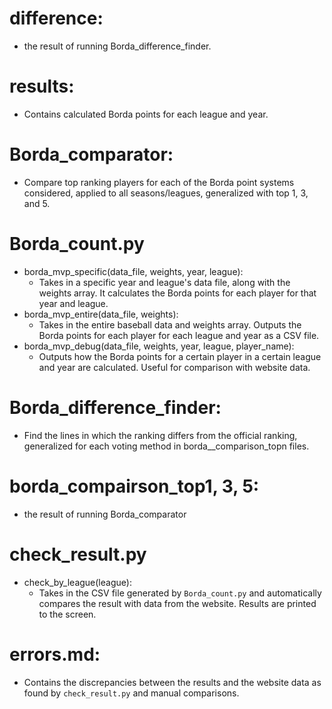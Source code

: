 # difference:
  - the result of running Borda_difference_finder.

# results: 
  - Contains calculated Borda points for each league and year.

# Borda_comparator:
  - Compare top ranking players for each of the Borda point systems considered, applied to all seasons/leagues, generalized with top 1, 3, and 5.

# Borda_count.py
  - borda_mvp_specific(data_file, weights, year, league): 
    - Takes in a specific year and league's data file, along with the weights array. It calculates the Borda points for each player for that year and league.
  - borda_mvp_entire(data_file, weights): 
    - Takes in the entire baseball data and weights array. Outputs the Borda points for each player for each league and year as a CSV file.
  - borda_mvp_debug(data_file, weights, year, league, player_name): 
    - Outputs how the Borda points for a certain player in a certain league and year are calculated. Useful for comparison with website data.

# Borda_difference_finder:
  - Find the lines in which the ranking differs from the official ranking, generalized for each voting method in borda__comparison_topn files.
  
# borda_compairson_top1, 3, 5:
  - the result of running Borda_comparator

# check_result.py
  - check_by_league(league): 
    - Takes in the CSV file generated by `Borda_count.py` and automatically compares the result with data from the website. Results are printed to the screen.

# errors.md: 
  - Contains the discrepancies between the results and the website data as found by `check_result.py` and manual comparisons.